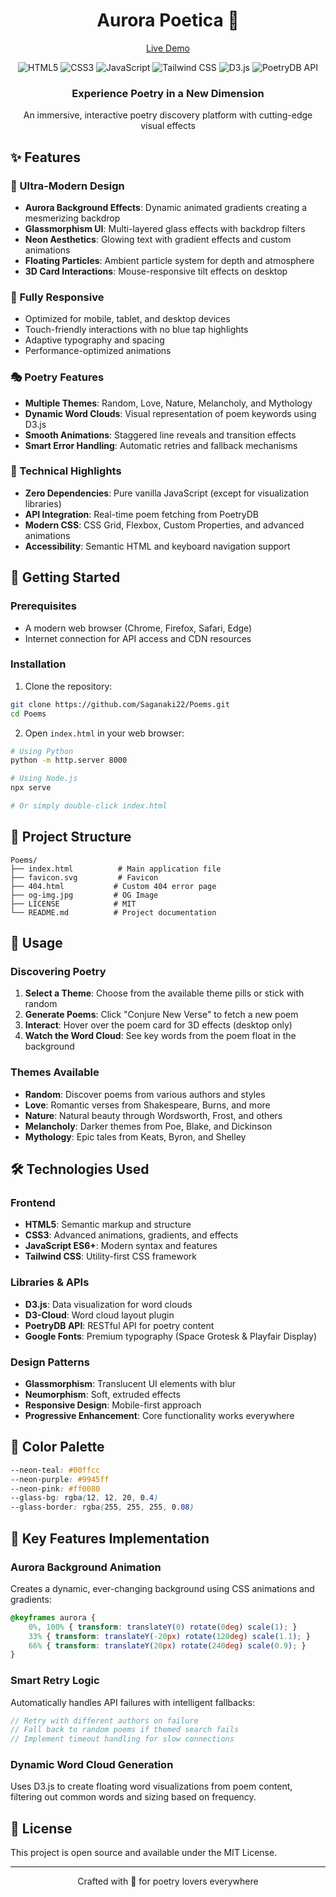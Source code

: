 <div align="center">
  
# Aurora Poetica 🌌
[Live Demo](https://drbaph.is-a.dev/AuroraPoetica/)

</div>

<div align="center">
  <img src="https://img.shields.io/badge/HTML5-E34F26?style=for-the-badge&logo=html5&logoColor=white" alt="HTML5" />
  <img src="https://img.shields.io/badge/CSS3-1572B6?style=for-the-badge&logo=css3&logoColor=white" alt="CSS3" />
  <img src="https://img.shields.io/badge/JavaScript-ES6+-F7DF1E?style=for-the-badge&logo=javascript&logoColor=black" alt="JavaScript" />
  <img src="https://img.shields.io/badge/Tailwind_CSS-38B2AC?style=for-the-badge&logo=tailwind-css&logoColor=white" alt="Tailwind CSS" />
  <img src="https://img.shields.io/badge/D3.js-F68E1E?style=for-the-badge&logo=d3.js&logoColor=white" alt="D3.js" />
  <img src="https://img.shields.io/badge/PoetryDB_API-FF6B6B?style=for-the-badge&logo=api&logoColor=white" alt="PoetryDB API" />
</div>

<div align="center">
  <h3>Experience Poetry in a New Dimension</h3>
  <p>An immersive, interactive poetry discovery platform with cutting-edge visual effects</p>
</div>

## ✨ Features

### 🎨 Ultra-Modern Design
- **Aurora Background Effects**: Dynamic animated gradients creating a mesmerizing backdrop
- **Glassmorphism UI**: Multi-layered glass effects with backdrop filters
- **Neon Aesthetics**: Glowing text with gradient effects and custom animations
- **Floating Particles**: Ambient particle system for depth and atmosphere
- **3D Card Interactions**: Mouse-responsive tilt effects on desktop

### 📱 Fully Responsive
- Optimized for mobile, tablet, and desktop devices
- Touch-friendly interactions with no blue tap highlights
- Adaptive typography and spacing
- Performance-optimized animations

### 🎭 Poetry Features
- **Multiple Themes**: Random, Love, Nature, Melancholy, and Mythology
- **Dynamic Word Clouds**: Visual representation of poem keywords using D3.js
- **Smooth Animations**: Staggered line reveals and transition effects
- **Smart Error Handling**: Automatic retries and fallback mechanisms

### 🔧 Technical Highlights
- **Zero Dependencies**: Pure vanilla JavaScript (except for visualization libraries)
- **API Integration**: Real-time poem fetching from PoetryDB
- **Modern CSS**: CSS Grid, Flexbox, Custom Properties, and advanced animations
- **Accessibility**: Semantic HTML and keyboard navigation support

## 🚀 Getting Started

### Prerequisites
- A modern web browser (Chrome, Firefox, Safari, Edge)
- Internet connection for API access and CDN resources

### Installation
1. Clone the repository:
```bash
git clone https://github.com/Saganaki22/Poems.git
cd Poems
```

2. Open `index.html` in your web browser:
```bash
# Using Python
python -m http.server 8000

# Using Node.js
npx serve

# Or simply double-click index.html
```

## 📁 Project Structure
```
Poems/
├── index.html          # Main application file
├── favicon.svg         # Favicon
├── 404.html           # Custom 404 error page
├── og-img.jpg         # OG Image
├── LICENSE            # MIT
└── README.md          # Project documentation
```

## 🎯 Usage

### Discovering Poetry
1. **Select a Theme**: Choose from the available theme pills or stick with random
2. **Generate Poems**: Click "Conjure New Verse" to fetch a new poem
3. **Interact**: Hover over the poem card for 3D effects (desktop only)
4. **Watch the Word Cloud**: See key words from the poem float in the background

### Themes Available
- **Random**: Discover poems from various authors and styles
- **Love**: Romantic verses from Shakespeare, Burns, and more
- **Nature**: Natural beauty through Wordsworth, Frost, and others
- **Melancholy**: Darker themes from Poe, Blake, and Dickinson
- **Mythology**: Epic tales from Keats, Byron, and Shelley

## 🛠️ Technologies Used

### Frontend
- **HTML5**: Semantic markup and structure
- **CSS3**: Advanced animations, gradients, and effects
- **JavaScript ES6+**: Modern syntax and features
- **Tailwind CSS**: Utility-first CSS framework

### Libraries & APIs
- **D3.js**: Data visualization for word clouds
- **D3-Cloud**: Word cloud layout plugin
- **PoetryDB API**: RESTful API for poetry content
- **Google Fonts**: Premium typography (Space Grotesk & Playfair Display)

### Design Patterns
- **Glassmorphism**: Translucent UI elements with blur
- **Neumorphism**: Soft, extruded effects
- **Responsive Design**: Mobile-first approach
- **Progressive Enhancement**: Core functionality works everywhere

## 🎨 Color Palette
```css
--neon-teal: #00ffcc
--neon-purple: #9945ff
--neon-pink: #ff0080
--glass-bg: rgba(12, 12, 20, 0.4)
--glass-border: rgba(255, 255, 255, 0.08)
```

## 🌟 Key Features Implementation

### Aurora Background Animation
Creates a dynamic, ever-changing background using CSS animations and gradients:
```css
@keyframes aurora {
    0%, 100% { transform: translateY(0) rotate(0deg) scale(1); }
    33% { transform: translateY(-20px) rotate(120deg) scale(1.1); }
    66% { transform: translateY(20px) rotate(240deg) scale(0.9); }
}
```

### Smart Retry Logic
Automatically handles API failures with intelligent fallbacks:
```javascript
// Retry with different authors on failure
// Fall back to random poems if themed search fails
// Implement timeout handling for slow connections
```

### Dynamic Word Cloud Generation
Uses D3.js to create floating word visualizations from poem content, filtering out common words and sizing based on frequency.

## 📜 License
This project is open source and available under the MIT License.

---

<div align="center">
  <p>Crafted with 💜 for poetry lovers everywhere</p>
</div>
